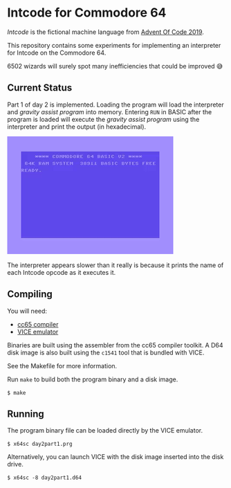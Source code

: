 # Intcode for Commodore 64

_Intcode_ is the fictional machine language from [Advent Of Code
2019](https://adventofcode.com/2019).

This repository contains some experiments for implementing an interpreter for
Intcode on the Commodore 64.

6502 wizards will surely spot many inefficiencies that could be improved 😅

## Current Status

Part 1 of day 2 is implemented. Loading the program will load the interpreter
and _gravity assist program_ into memory. Entering `RUN` in BASIC after the
program is loaded will execute the _gravity assist program_ using the
interpreter and print the output (in hexadecimal).

![a video of a Commodore 64 display while executing the day 2 part 1 program, with the final output](doc/day2part1.gif)

The interpreter appears slower than it really is because it prints the name of
each Intcode opcode as it executes it.

## Compiling

You will need:

- [cc65 compiler](https://github.com/cc65/cc65)
- [VICE emulator](https://vice-emu.sourceforge.io/)

Binaries are built using the assembler from the cc65 compiler toolkit. A D64
disk image is also built using the `c1541` tool that is bundled with VICE.

See the Makefile for more information.

Run `make` to build both the program binary and a disk image.

```
$ make
```

## Running

The program binary file can be loaded directly by the VICE emulator.

```
$ x64sc day2part1.prg
```

Alternatively, you can launch VICE with the disk image inserted into the disk drive.

```
$ x64sc -8 day2part1.d64
```
